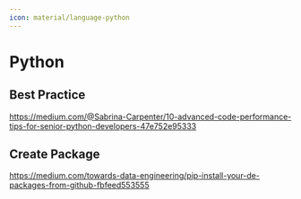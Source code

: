 ```yaml
---
icon: material/language-python
---
```


# Python

## Best Practice

https://medium.com/@Sabrina-Carpenter/10-advanced-code-performance-tips-for-senior-python-developers-47e752e95333

## Create Package

https://medium.com/towards-data-engineering/pip-install-your-de-packages-from-github-fbfeed553555
